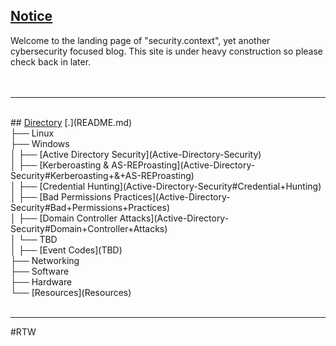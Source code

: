 ## <u>Notice</u>
Welcome to the landing page of "security.context", yet another cybersecurity focused blog. This site is under heavy construction so please check back in later.<br><br><br>
<hr><br>
## <u>Directory</u>
[.](README.md)<br>
├── Linux<br>
├── Windows<br>
│   ├── [Active Directory Security](Active-Directory-Security)<br>
│       ├── [Kerberoasting & AS-REProasting](Active-Directory-Security#Kerberoasting+&+AS-REProasting)<br>
│       ├── [Credential Hunting](Active-Directory-Security#Credential+Hunting)<br>
│       ├── [Bad Permissions Practices](Active-Directory-Security#Bad+Permissions+Practices)<br>
│       ├── [Domain Controller Attacks](Active-Directory-Security#Domain+Controller+Attacks)<br>
│       └── TBD<br>
│   ├── [Event Codes](TBD)<br>
├── Networking<br>
├── Software<br>
├── Hardware<br>
└── [Resources](Resources)<br>
<br>
<hr>
#RTW